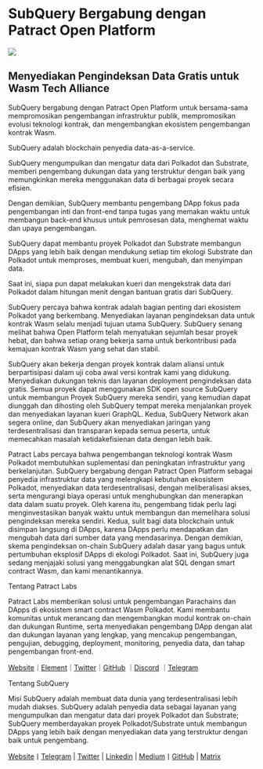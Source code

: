 # SubQuery Bergabung dengan Patract Open Platform

![](https://miro.medium.com/max/1400/0*0inUQ8U1g9auTjfU)

## **Menyediakan Pengindeksan Data Gratis untuk Wasm Tech Alliance**

SubQuery bergabung dengan Patract Open Platform untuk bersama-sama mempromosikan pengembangan infrastruktur publik, mempromosikan evolusi teknologi kontrak, dan mengembangkan ekosistem pengembangan kontrak Wasm.

SubQuery adalah blockchain penyedia data-as-a-service.

SubQuery mengumpulkan dan mengatur data dari Polkadot dan Substrate, memberi pengembang dukungan data yang terstruktur dengan baik yang memungkinkan mereka menggunakan data di berbagai proyek secara efisien.

Dengan demikian, SubQuery membantu pengembang DApp fokus pada pengembangan inti dan front-end tanpa tugas yang memakan waktu untuk membangun back-end khusus untuk pemrosesan data, menghemat waktu dan upaya pengembangan.

SubQuery dapat membantu proyek Polkadot dan Substrate membangun DApps yang lebih baik dengan mendukung setiap tim ekologi Substrate dan Polkadot untuk memproses, membuat kueri, mengubah, dan menyimpan data.

Saat ini, siapa pun dapat melakukan kueri dan mengekstrak data dari Polkadot dalam hitungan menit dengan bantuan gratis dari SubQuery.

SubQuery percaya bahwa kontrak adalah bagian penting dari ekosistem Polkadot yang berkembang. Menyediakan layanan pengindeksan data untuk kontrak Wasm selalu menjadi tujuan utama SubQuery. SubQuery senang melihat bahwa Open Platform telah menyatukan sejumlah besar proyek hebat, dan bahwa setiap orang bekerja sama untuk berkontribusi pada kemajuan kontrak Wasm yang sehat dan stabil.

SubQuery akan bekerja dengan proyek kontrak dalam aliansi untuk berpartisipasi dalam uji coba awal versi kontrak kami yang didukung. Menyediakan dukungan teknis dan layanan deployment pengindeksan data gratis. Semua proyek dapat menggunakan SDK open source SubQuery untuk membangun Proyek SubQuery mereka sendiri, yang kemudian dapat diunggah dan dihosting oleh SubQuery tempat mereka menjalankan proyek dan menyediakan layanan kueri GraphQL. Kedua, SubQuery Network akan segera online, dan SubQuery akan menyediakan jaringan yang terdesentralisasi dan transparan kepada semua peserta, untuk memecahkan masalah ketidakefisienan data dengan lebih baik.

Patract Labs percaya bahwa pengembangan teknologi kontrak Wasm Polkadot membutuhkan suplementasi dan peningkatan infrastruktur yang berkelanjutan. SubQuery bergabung dengan Patract Open Platform sebagai penyedia infrastruktur data yang melengkapi kebutuhan ekosistem Polkadot, menyediakan data terdesentralisasi, dengan meliberalisasi akses, serta mengurangi biaya operasi untuk menghubungkan dan menerapkan data dalam suatu proyek. Oleh karena itu, pengembang tidak perlu lagi menginvestasikan banyak waktu untuk membangun dan memelihara solusi pengindeksan mereka sendiri. Kedua, sulit bagi data blockchain untuk disimpan langsung di DApps, karena DApps perlu mendapatkan dan mengubah data dari sumber data yang mendasarinya. Dengan demikian, skema pengindeksan on-chain SubQuery adalah dasar yang bagus untuk pertumbuhan eksplosif DApps di ekologi Polkadot. Saat ini, SubQuery juga sedang menjajaki solusi yang menggabungkan alat SQL dengan smart contract Wasm, dan kami menantikannya.

Tentang Patract Labs

Patract Labs memberikan solusi untuk pengembangan Parachains dan DApps di ekosistem smart contract Wasm Polkadot. Kami membantu komunitas untuk merancang dan mengembangkan modul kontrak on-chain dan dukungan Runtime, serta menyediakan pengembang DApp dengan alat dan dukungan layanan yang lengkap, yang mencakup pengembangan, pengujian, debugging, deployment, monitoring, penyedia data, dan tahap pengembangan front-end.

[Website](https://patract.io/)｜[Element](https://app.element.io/#/room/#PatractLabsDev:matrix.org)｜[Twitter](https://twitter.com/PatractLabs)｜[GitHub](https://github.com/patractlabs) ｜[Discord](https://discord.gg/yMRMqcAb24) ｜[Telegram](https://t.me/patract)

Tentang SubQuery

Misi SubQuery adalah membuat data dunia yang terdesentralisasi lebih mudah diakses. SubQuery adalah penyedia data sebagai layanan yang mengumpulkan dan mengatur data dari proyek Polkadot dan Substrate; SubQuery memberdayakan proyek Polkadot/Substrate untuk membangun DApps yang lebih baik dengan menyediakan data yang terstruktur dengan baik untuk pengembang.

[Website](https://www.subquery.network/)丨[Telegram](https://t.me/subquerynetwork) | [Twitter](https://twitter.com/subquerynetwork) | [Linkedin](https://www.linkedin.com/company/subquery) | [Medium](https://subquery.medium.com/)丨[GitHub](https://github.com/subquery/subql) | [Matrix](https://matrix.to/#/#subquery:matrix.org)